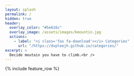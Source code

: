 ```yaml
---
layout: splash
permalink: /
hidden: true
header:
  overlay_color: "#5e616c"
  overlay_image: /assets/images/kmountin.jpg
  actions:
    - label: "<i class='fas fa-download'></i> Categories"
      url: "/https://dvpleejh.github.io/categories/"
excerpt: >
  Decide moutain you have to climb.<br />
---
```


{% include feature_row %}